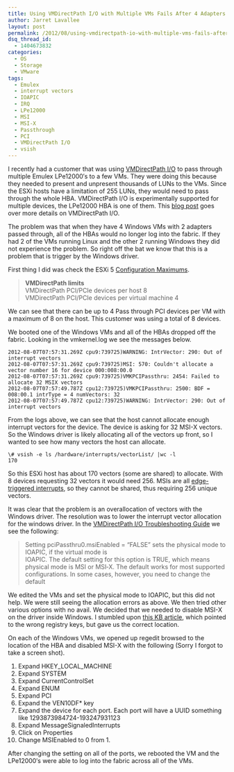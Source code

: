 ```yaml
---
title: Using VMDirectPath I/O with Multiple VMs Fails After 4 Adapters are Used
author: Jarret Lavallee
layout: post
permalink: /2012/08/using-vmdirectpath-io-with-multiple-vms-fails-after-4-adapters-are-used/
dsq_thread_id:
  - 1404673832
categories:
  - OS
  - Storage
  - VMware
tags:
  - Emulex
  - interrupt vectors
  - IOAPIC
  - IRQ
  - LPe12000
  - MSI
  - MSI-X
  - Passthrough
  - PCI
  - VMDirectPath I/O
  - vsish
---
```

I recently had a customer that was using <a href="http://kb.vmware.com/kb/1010789" onclick="javascript:_gaq.push(['_trackEvent','outbound-article','http://kb.vmware.com/kb/1010789']);" target="_blank">VMDirectPath I/O</a> to pass through multiple Emulex LPe12000&#8242;s to a few VMs. They were doing this because they needed to present and unpresent thousands of LUNs to the VMs. Since the ESXi hosts have a limitation of 255 LUNs, they would need to pass through the whole HBA. VMDirectPath I/O is experimentally supported for multiple devices, the LPe12000 HBA is one of them. This <a href="http://www.simonlong.co.uk/blog/2009/08/03/vmware-vmdirectpath-io/" onclick="javascript:_gaq.push(['_trackEvent','outbound-article','http://www.simonlong.co.uk/blog/2009/08/03/vmware-vmdirectpath-io/']);" target="_blank">blog post</a> goes over more details on VMDirectPath I/O.

The problem was that when they have 4 Windows VMs with 2 adapters passed through, all of the HBAs would no longer log into the fabric. If they had 2 of the VMs running Linux and the other 2 running Windows they did not experience the problem. So right off the bat we know that this is a problem that is trigger by the Windows driver.

First thing I did was check the ESXi 5 <a href="http://www.vmware.com/pdf/vsphere5/r50/vsphere-50-configuration-maximums.pdf" onclick="javascript:_gaq.push(['_trackEvent','download','http://www.vmware.com/pdf/vsphere5/r50/vsphere-50-configuration-maximums.pdf']);" target="_blank">Configuration Maximums</a>.

> **VMDirectPath limits**  
> VMDirectPath PCI/PCIe devices per host 8  
> VMDirectPath PCI/PCIe devices per virtual machine 4

We can see that there can be up to 4 Pass through PCI devices per VM with a maximum of 8 on the host. This customer was using a total of 8 devices.

We booted one of the Windows VMs and all of the HBAs dropped off the fabric. Looking in the vmkernel.log we see the messages below.

	  
	2012-08-07T07:57:31.269Z cpu9:739725)WARNING: IntrVector: 290: Out of interrupt vectors  
	2012-08-07T07:57:31.269Z cpu9:739725)MSI: 570: Couldn't allocate a vector number 16 for device 000:008:00.0  
	2012-08-07T07:57:31.269Z cpu9:739725)VMKPCIPassthru: 2454: Failed to allocate 32 MSIX vectors  
	2012-08-07T07:57:49.787Z cpu12:739725)VMKPCIPassthru: 2500: BDF = 008:00.1 intrType = 4 numVectors: 32  
	2012-08-07T07:57:49.787Z cpu12:739725)WARNING: IntrVector: 290: Out of interrupt vectors  
	

From the logs above, we can see that the host cannot allocate enough interrupt vectors for the device. The device is asking for 32 MSI-X vectors. So the Windows driver is likely allocating all of the vectors up front, so I wanted to see how many vectors the host can allocate.

	  
	\# vsish -e ls /hardware/interrupts/vectorList/ |wc -l  
	170
	
	

So this ESXi host has about 170 vectors (some are shared) to allocate. With 8 devices requesting 32 vectors it would need 256. MSIs are all <a href="http://publib.boulder.ibm.com/infocenter/pseries/v5r3/index.jsp?topic=/com.ibm.aix.kernelext/doc/kernextc/interrupts.htm" onclick="javascript:_gaq.push(['_trackEvent','outbound-article','http://publib.boulder.ibm.com/infocenter/pseries/v5r3/index.jsp?topic=/com.ibm.aix.kernelext/doc/kernextc/interrupts.htm']);" target="_blank">edge-triggered interrupts</a>, so they cannot be shared, thus requiring 256 unique vectors.

It was clear that the problem is an overallocation of vectors with the Windows driver. The resolution was to lower the interrupt vector allocation for the windows driver. In the <a href="http://www.vmware.com/files/pdf/techpaper/vsp_4_vmdirectpath_host.pdf" onclick="javascript:_gaq.push(['_trackEvent','download','http://www.vmware.com/files/pdf/techpaper/vsp_4_vmdirectpath_host.pdf']);" target="_blank">VMDirectPath I/O Troubleshooting Guide</a> we see the following:

> Setting pciPassthru0.msiEnabled = &#8220;FALSE&#8221; sets the physical mode to IOAPIC, if the virtual mode is  
> IOAPIC. The default setting for this option is TRUE, which means physical mode is MSI or MSI‐X. The default works for most supported configurations. In some cases, however, you need to change the default

We edited the VMs and set the physical mode to IOAPIC, but this did not help. We were still seeing the allocation errors as above. We then tried other various options with no avail. We decided that we needed to disable MSI-X on the driver inside Windows. I stumbled upon <a href="http://www.emulex.com/knowledge/search/viewArticle.jsp?docId=79" onclick="javascript:_gaq.push(['_trackEvent','outbound-article','http://www.emulex.com/knowledge/search/viewArticle.jsp?docId=79']);" target="_blank" class="broken_link">this KB article</a>, which pointed to the wrong registry keys, but gave us the correct location.

On each of the Windows VMs, we opened up regedit browsed to the location of the HBA and disabled MSI-X with the following (Sorry I forgot to take a screen shot).

1.  Expand HKEY\_LOCAL\_MACHINE
2.  Expand SYSTEM
3.  Expand CurrentControlSet
4.  Expand ENUM
5.  Expand PCI
6.  Expand the VEN10DF* key
7.  Expand the device for each port. Each port will have a UUID something like 1293873984724-193247931123
8.  Expand MessageSignaledInterrupts
9.  Click on Properties
10. Change MSIEnabled to 0 from 1.

After changing the setting on all of the ports, we rebooted the VM and the LPe12000&#8242;s were able to log into the fabric across all of the VMs.

<p class="wp-flattr-button">
  <a class="FlattrButton" style="display:none;" href="http://virtuallyhyper.com/2012/08/using-vmdirectpath-io-with-multiple-vms-fails-after-4-adapters-are-used/" title=" Using VMDirectPath I/O with Multiple VMs Fails After 4 Adapters are Used" rev="flattr;uid:virtuallyhyper;language:en_GB;category:text;tags:Emulex,interrupt vectors,IOAPIC,IRQ,LPe12000,MSI,MSI-X,Passthrough,PCI,VMDirectPath I/O,vsish,blog;button:compact;">I recently had a customer that was using VMDirectPath I/O to pass through multiple Emulex LPe12000&#8242;s to a few VMs. They were doing this because they needed to present and...</a>
</p>